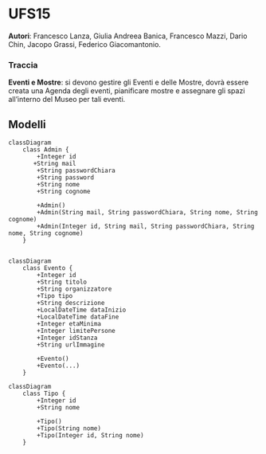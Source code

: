 # UFS15

**Autori**: Francesco Lanza, Giulia Andreea Banica, Francesco Mazzi, Dario Chin, Jacopo Grassi, Federico Giacomantonio.

### Traccia

**Eventi e Mostre**: si devono gestire gli Eventi e delle Mostre, dovrà essere creata una Agenda degli eventi, pianificare mostre e assegnare gli spazi all’interno del Museo per tali eventi.

## Modelli

```mermaid
classDiagram
    class Admin {
        +Integer id
       +String mail
        +String passwordChiara
        +String password
        +String nome
        +String cognome
        
        +Admin()
        +Admin(String mail, String passwordChiara, String nome, String cognome)
        +Admin(Integer id, String mail, String passwordChiara, String nome, String cognome)
    }

```

```mermaid

classDiagram
    class Evento {
        +Integer id
        +String titolo
        +String organizzatore
        +Tipo tipo
        +String descrizione
        +LocalDateTime dataInizio
        +LocalDateTime dataFine
        +Integer etaMinima
        +Integer limitePersone
        +Integer idStanza
        +String urlImmagine

        +Evento()
        +Evento(...)
    }

```

```mermaid
classDiagram
    class Tipo {
        +Integer id
        +String nome
        
        +Tipo()
        +Tipo(String nome)
        +Tipo(Integer id, String nome)
    }
```


